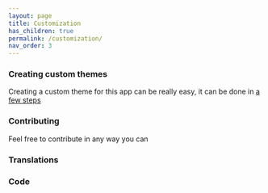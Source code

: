 ```yaml
---
layout: page
title: Customization
has_children: true
permalink: /customization/
nav_order: 3
---
```


### Creating custom themes

Creating a custom theme for this app can be really easy, it can be done in [a few steps](custom_themes/)

### Contributing

Feel free to contribute in any way you can

### Translations


### Code




       